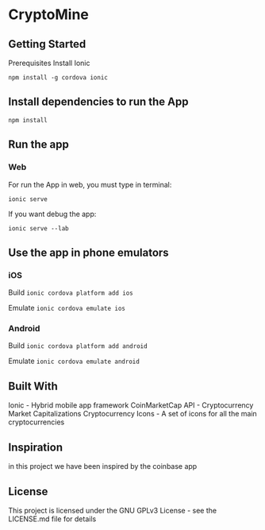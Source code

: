 # CryptoMine

## Getting Started
Prerequisites
Install Ionic

`npm install -g cordova ionic`

## Install dependencies to run the App

`npm install`

## Run the app
### Web
For run the App in web, you must type in terminal:

`ionic serve`

If you want debug the app:

`ionic serve --lab`

## Use the app in phone emulators

### iOS 

Build
`ionic cordova platform add ios`

Emulate
`ionic cordova emulate ios`

### Android
Build
`ionic cordova platform add android`

Emulate
`ionic cordova emulate android`

## Built With
Ionic - Hybrid mobile app framework
CoinMarketCap API - Cryptocurrency Market Capitalizations
Cryptocurrency Icons - A set of icons for all the main cryptocurrencies

## Inspiration

in this project we have been inspired by the coinbase app

## License
This project is licensed under the GNU GPLv3 License - see the LICENSE.md file for details
